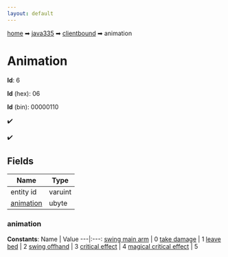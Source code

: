 ```yaml
---
layout: default
---
```


[home](/) ➡ [java335](/protocol/java335) ➡ [clientbound](/protocol/java335/clientbound) ➡ animation

# Animation

**Id**: 6

**Id** (hex): 06

**Id** (bin): 00000110

✔️

✔️

## Fields

Name | Type
---|---
entity id | varuint
[animation](#animation) | ubyte

### animation

**Constants**:
Name | Value
---|:---:
[swing main arm](animation_swing-main-arm) | 0
[take damage](animation_take-damage) | 1
[leave bed](animation_leave-bed) | 2
[swing offhand](animation_swing-offhand) | 3
[critical effect](animation_critical-effect) | 4
[magical critical effect](animation_magical-critical-effect) | 5

